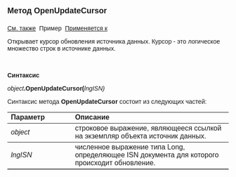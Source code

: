 ﻿<html>
<head>
<title>Источник данных\OpenUpdateCursor</title>
</head>

<body>

<p><font face="Arial"><font size="4"><strong>Метод OpenUpdateCursor<br>
<br>
</strong></font><a href="OpenCursor.html">См. также</a>&nbsp; Пример&nbsp; <a href="../Asdata.html">
Применяется к</a></font></p>

<p><font face="Arial">Открывает курсор обновления источника данных. 
Курсор - это логическое множество строк в источнике данных.</font></p>

<p class="label">&nbsp;</p>

<p class="label"><font face="Arial"><b>Синтаксис</b></font></p>

<p><font face="Arial"><em>object</em><strong>.OpenUpdateCursor(</strong><i>lngISN</i><em>)</em></font></p>

<p><font face="Arial">Синтаксис метода <b>OpenUpdateCursor</b>
состоит из следующих частей:</font></p>

<table border="1" cellPadding="5" cols="2" frame="below" rules="rows">
<TBODY>
  <tr vAlign="top">
    <td class="label" width="29%"><font face="Arial"><b>Параметр</b></font></td>
    <td class="label" width="71%"><font face="Arial"><strong>Описание</strong></font></td>
  </tr>
  <tr>
    <td width="29%"><font face="Arial"><em>object</em></font></td>
    <td width="71%"><font face="Arial">строковое выражение, являющееся 
	ссылкой на экземпляр объекта источник данных.</font></td>
  </tr>
</TBODY>
  <tr>
    <td width="29%"><font face="Arial"><i>lngISN </i> </font></td>
    <td width="71%"><font face="Arial">численное выражение типа Long, 
	определяющее ISN документа для которого происходит обновление.</font></td>
  </tr>
</table>
</body>
</html>
